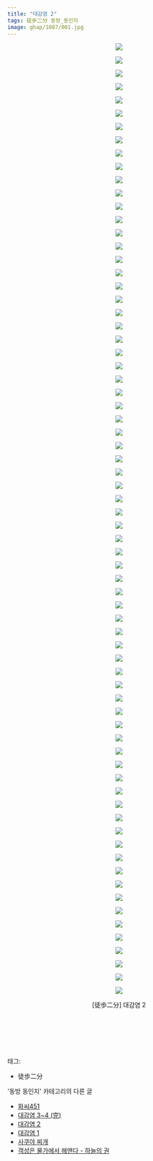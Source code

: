 ```yaml
---
title: "대감염 2"
tags: 徒歩二分 동방_동인지
image: ghap/1087/001.jpg
---
```

<div class="article">
<p style="text-align: center; clear: none; float: none;"><img src="{{ site.nasurl }}/ghap/1087/001.jpg"/></p>
<p style="text-align: center; clear: none; float: none;"><img src="{{ site.nasurl }}/ghap/1087/002.jpg"/></p>
<p style="text-align: center; clear: none; float: none;"><img src="{{ site.nasurl }}/ghap/1087/003.jpg"/></p>
<p style="text-align: center; clear: none; float: none;"><img src="{{ site.nasurl }}/ghap/1087/004.jpg"/></p>
<p style="text-align: center; clear: none; float: none;"><img src="{{ site.nasurl }}/ghap/1087/005.jpg"/></p>
<p style="text-align: center; clear: none; float: none;"><img src="{{ site.nasurl }}/ghap/1087/006.jpg"/></p>
<p style="text-align: center; clear: none; float: none;"><img src="{{ site.nasurl }}/ghap/1087/007.jpg"/></p>
<p style="text-align: center; clear: none; float: none;"><img src="{{ site.nasurl }}/ghap/1087/008.jpg"/></p>
<p style="text-align: center; clear: none; float: none;"><img src="{{ site.nasurl }}/ghap/1087/009.jpg"/></p>
<p style="text-align: center; clear: none; float: none;"><img src="{{ site.nasurl }}/ghap/1087/010.jpg"/></p>
<p style="text-align: center; clear: none; float: none;"><img src="{{ site.nasurl }}/ghap/1087/011.jpg"/></p>
<p style="text-align: center; clear: none; float: none;"><img src="{{ site.nasurl }}/ghap/1087/012.jpg"/></p>
<p style="text-align: center; clear: none; float: none;"><img src="{{ site.nasurl }}/ghap/1087/013.jpg"/></p>
<p style="text-align: center; clear: none; float: none;"><img src="{{ site.nasurl }}/ghap/1087/014.jpg"/></p>
<p style="text-align: center; clear: none; float: none;"><img src="{{ site.nasurl }}/ghap/1087/015.jpg"/></p>
<p style="text-align: center; clear: none; float: none;"><img src="{{ site.nasurl }}/ghap/1087/016.jpg"/></p>
<p style="text-align: center; clear: none; float: none;"><img src="{{ site.nasurl }}/ghap/1087/017.jpg"/></p>
<p style="text-align: center; clear: none; float: none;"><img src="{{ site.nasurl }}/ghap/1087/018.jpg"/></p>
<p style="text-align: center; clear: none; float: none;"><img src="{{ site.nasurl }}/ghap/1087/019.jpg"/></p>
<p style="text-align: center; clear: none; float: none;"><img src="{{ site.nasurl }}/ghap/1087/020.jpg"/></p>
<p style="text-align: center; clear: none; float: none;"><img src="{{ site.nasurl }}/ghap/1087/021.jpg"/></p>
<p style="text-align: center; clear: none; float: none;"><img src="{{ site.nasurl }}/ghap/1087/022.jpg"/></p>
<p style="text-align: center; clear: none; float: none;"><img src="{{ site.nasurl }}/ghap/1087/023.jpg"/></p>
<p style="text-align: center; clear: none; float: none;"><img src="{{ site.nasurl }}/ghap/1087/024.jpg"/></p>
<p style="text-align: center; clear: none; float: none;"><img src="{{ site.nasurl }}/ghap/1087/025.jpg"/></p>
<p style="text-align: center; clear: none; float: none;"><img src="{{ site.nasurl }}/ghap/1087/026.jpg"/></p>
<p style="text-align: center; clear: none; float: none;"><img src="{{ site.nasurl }}/ghap/1087/027.jpg"/></p>
<p style="text-align: center; clear: none; float: none;"><img src="{{ site.nasurl }}/ghap/1087/028.jpg"/></p>
<p style="text-align: center; clear: none; float: none;"><img src="{{ site.nasurl }}/ghap/1087/029.jpg"/></p>
<p style="text-align: center; clear: none; float: none;"><img src="{{ site.nasurl }}/ghap/1087/030.jpg"/></p>
<p style="text-align: center; clear: none; float: none;"><img src="{{ site.nasurl }}/ghap/1087/031.jpg"/></p>
<p style="text-align: center; clear: none; float: none;"><img src="{{ site.nasurl }}/ghap/1087/032.jpg"/></p>
<p style="text-align: center; clear: none; float: none;"><img src="{{ site.nasurl }}/ghap/1087/033.jpg"/></p>
<p style="text-align: center; clear: none; float: none;"><img src="{{ site.nasurl }}/ghap/1087/034.jpg"/></p>
<p style="text-align: center; clear: none; float: none;"><img src="{{ site.nasurl }}/ghap/1087/035.jpg"/></p>
<p style="text-align: center; clear: none; float: none;"><img src="{{ site.nasurl }}/ghap/1087/036.jpg"/></p>
<p style="text-align: center; clear: none; float: none;"><img src="{{ site.nasurl }}/ghap/1087/037.jpg"/></p>
<p style="text-align: center; clear: none; float: none;"><img src="{{ site.nasurl }}/ghap/1087/038.jpg"/></p>
<p style="text-align: center; clear: none; float: none;"><img src="{{ site.nasurl }}/ghap/1087/039.jpg"/></p>
<p style="text-align: center; clear: none; float: none;"><img src="{{ site.nasurl }}/ghap/1087/040.jpg"/></p>
<p style="text-align: center; clear: none; float: none;"><img src="{{ site.nasurl }}/ghap/1087/041.jpg"/></p>
<p style="text-align: center; clear: none; float: none;"><img src="{{ site.nasurl }}/ghap/1087/042.jpg"/></p>
<p style="text-align: center; clear: none; float: none;"><img src="{{ site.nasurl }}/ghap/1087/043.jpg"/></p>
<p style="text-align: center; clear: none; float: none;"><img src="{{ site.nasurl }}/ghap/1087/044.jpg"/></p>
<p style="text-align: center; clear: none; float: none;"><img src="{{ site.nasurl }}/ghap/1087/045.jpg"/></p>
<p style="text-align: center; clear: none; float: none;"><img src="{{ site.nasurl }}/ghap/1087/046.jpg"/></p>
<p style="text-align: center; clear: none; float: none;"><img src="{{ site.nasurl }}/ghap/1087/047.jpg"/></p>
<p style="text-align: center; clear: none; float: none;"><img src="{{ site.nasurl }}/ghap/1087/048.jpg"/></p>
<p style="text-align: center; clear: none; float: none;"><img src="{{ site.nasurl }}/ghap/1087/049.jpg"/></p>
<p style="text-align: center; clear: none; float: none;"><img src="{{ site.nasurl }}/ghap/1087/050.jpg"/></p>
<p style="text-align: center; clear: none; float: none;"><img src="{{ site.nasurl }}/ghap/1087/051.jpg"/></p>
<p style="text-align: center; clear: none; float: none;"><img src="{{ site.nasurl }}/ghap/1087/052.jpg"/></p>
<p style="text-align: center; clear: none; float: none;"><img src="{{ site.nasurl }}/ghap/1087/053.jpg"/></p>
<p style="text-align: center; clear: none; float: none;"><img src="{{ site.nasurl }}/ghap/1087/054.jpg"/></p>
<p style="text-align: center; clear: none; float: none;"><img src="{{ site.nasurl }}/ghap/1087/055.jpg"/></p>
<p style="text-align: center; clear: none; float: none;"><img src="{{ site.nasurl }}/ghap/1087/056.jpg"/></p>
<p style="text-align: center; clear: none; float: none;"><img src="{{ site.nasurl }}/ghap/1087/057.jpg"/></p>
<p style="text-align: center; clear: none; float: none;"><img src="{{ site.nasurl }}/ghap/1087/058.jpg"/></p>
<p style="text-align: center; clear: none; float: none;"><img src="{{ site.nasurl }}/ghap/1087/059.jpg"/></p>
<p style="text-align: center; clear: none; float: none;"><img src="{{ site.nasurl }}/ghap/1087/060.jpg"/></p>
<p style="text-align: center; clear: none; float: none;"><img src="{{ site.nasurl }}/ghap/1087/061.jpg"/></p>
<p style="text-align: center; clear: none; float: none;"><img src="{{ site.nasurl }}/ghap/1087/062.jpg"/></p>
<p style="text-align: center; clear: none; float: none;"><img src="{{ site.nasurl }}/ghap/1087/063.jpg"/></p>
<p style="text-align: center; clear: none; float: none;"><img src="{{ site.nasurl }}/ghap/1087/064.jpg"/></p>
<p style="text-align: center; clear: none; float: none;"><img src="{{ site.nasurl }}/ghap/1087/065.jpg"/></p>
<p style="text-align: center; clear: none; float: none;"><img src="{{ site.nasurl }}/ghap/1087/066.jpg"/></p>
<p style="text-align: center; clear: none; float: none;"><img src="{{ site.nasurl }}/ghap/1087/067.jpg"/></p>
<p style="text-align: center; clear: none; float: none;"><img src="{{ site.nasurl }}/ghap/1087/068.jpg"/></p>
<p style="text-align: center; clear: none; float: none;"><img src="{{ site.nasurl }}/ghap/1087/069.jpg"/></p>
<p style="text-align: center; clear: none; float: none;"><img src="{{ site.nasurl }}/ghap/1087/070.jpg"/></p>
<p style="text-align: center; clear: none; float: none;"><img src="{{ site.nasurl }}/ghap/1087/071.jpg"/></p>
<p style="text-align: center; clear: none; float: none;"><img src="{{ site.nasurl }}/ghap/1087/072.jpg"/></p>
<p style="text-align: center; clear: none; float: none;">[徒歩二分] 대감염 2</p>
<p style="text-align: center; clear: none; float: none;"><br/></p>
<p style="text-align: center; clear: none; float: none;"><br/></p>
<p><br/></p>
</div><div class="tagTrail">
<p>태그: </p>
<ul>
<li>徒歩二分</li>
</ul>
</div><div class="another">
<p>'동방 동인지' 카테고리의 다른 글</p>
<ul>
<li><a href="/2016-07-25-ghap_1089">화씨451</a></li>
<li><a href="/2016-07-25-ghap_1088">대감염 3~4 (完)</a></li>
<li><a href="/2016-07-25-ghap_1087">대감염 2</a></li>
<li><a href="/2016-07-25-ghap_1086">대감염 1</a></li>
<li><a href="/2016-07-25-ghap_1085">사쿠야 찌개</a></li>
<li><a href="/2016-07-25-ghap_1084">객성은 물가에서 헤맨다 - 하늘의 권</a></li>
</ul>
</div><div class="cb_module cb_fluid">
<div class="cb_wrt cb_profile">
</div><!-- commentList close -->
</div>